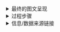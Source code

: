 <details>
 
<summary>最终的图文呈现</summary>

#### 未成年人最低刑责年龄应该下调吗？

前几日，大连女童被13岁男孩杀害，行凶者蔡某某因未到最低刑责年龄，依照法律只能获收容教养3年的惩罚。此事引发了网友的热烈讨论，有人不甘心已有个人判断能力的凶手借助未成年人这个“护身符”而只被少管所收容教养三年，有人则害怕凶手释放后会再次作恶，担心少管所无法起到教育功能。

10月21日，《中华人民共和国预防未成年人犯罪法》迎来第三次“大修”，全国人大常委会审议完成修订草案后，于31日在中国人大网上公布，征集社会公众的意见，要求降低刑事责任年龄的声音不绝于耳。

根据CRIN的数据，世界范围内，将起刑年龄定为14岁的国家最多，有40多个，是这组数据中的“众数”，但“没有最低年龄-11岁”的国家数量与“13-16岁”的数量相当，所以12岁是“中位数”。同时，《联合国儿童权利公约》也建议将最低刑责年龄定为12岁。

![image](https://github.com/wangsihan98/homework/blob/master/homework5-picture.jpg)

有网友认为降低刑责年龄难以从根源上解决问题：如果刑法真的顺应民意，将犯罪年龄下调到12岁，那11岁的孩子杀人了，我们要怎么处理？

（找数据）有心理学专家指出，随着信息时代的到来，各方资讯的发达使得未成年人比之前早熟了1-2岁，为年龄下调提供了生理依据。但媒体报道的是极端案例，成文法不负责回应，有可能因下调年龄而使得大部分过失杀人的十三岁孩子失去法律保护。

还有人表示，根据国家统计局颁布的2013-2017年《中国儿童发展纲要（2011年-2020年）》，我国近十年来未成年人犯罪率呈下降趋势，降低刑事责任年龄或许没有必要。但参考1990年到现在，近30年未成年人犯罪数量的变化，可以得知1990-2008年，我国未成年人犯罪数量在曲折中增长，2009-2016年中，下降后小幅度增长，最后下降至与1997年相近。为什么数量会在2008年后下跌？

<div class="flourish-embed" data-src="story/119285"></div><script src="https://public.flourish.studio/resources/embed.js"></script>

<amp-iframe sandbox='allow-scripts allow-same-origin' layout=responsive resizable noloading src='https://public.flourish.studio/story/119285/embed?auto=1' width=400 height=300><amp-img layout=fixed height=64 width=64 src='https://public.flourish.studio/resources/bosh.svg' placeholder style='margin: auto'></amp-img><div overflow></div></amp-iframe><p><a href='https://public.flourish.studio/story/119285/?utm_source=embed&utm_campaign=story/119285'><amp-img layout=fixed height=16 width=105 src='https://public.flourish.studio/resources/made_with_flourish.svg' alt='Made with Flourish'></amp-img></a></p>

<iframe src='https://public.flourish.studio/story/119285/embed' frameborder='0' scrolling='no' style='width:100%;height:600px;'></iframe><div style='width:100%!;margin-top:4px!important;text-align:right!important;'><a class='flourish-credit' href='https://public.flourish.studio/story/119285/?utm_source=embed&utm_campaign=story/119285' target='_top' style='text-decoration:none!important'><img alt='Made with Flourish' src='https://public.flourish.studio/resources/made_with_flourish.svg' style='width:105px!important;height:16px!important;border:none!important;margin:0!important;'> </a></div>

<iframe src="https://www.dydata.io/show/c_c435ba0783c259542aa5df453d7fb4cb" width="500" height="400" scrolling="no" frameborder="0" align=""></iframe>

2006年与2012年，我们对《未成年人保护法》进行了两次修改，与图表中的峰值相对应，政府开始强调“教育为主，惩罚为辅”的政策导向，对于未成年人犯罪的不捕不诉率提高，这样的“轻缓化”政策在客观上降低了法院的统计数据。

与国际数据对比，运用心理学分析，甚至直接拿出我国统计的未成年人犯罪数量变化情况，仍无法讨论清楚起刑年龄是否应下调。中国坚持14岁的最低刑责年龄已经40年，刑法中的规定不会轻易改变，倒不如换个角度，去关注未成年人相关法律的诸多不完善之处。《未成年人保护法》被称为“没有牙齿的保护条例”，导向型的保护条例导致了其操作性弱。为避免“小猫逗完老鼠后仍一口吞掉”的“逗鼠困境”和“养大了再打，养肥了再杀”的“养猪困境”，保护未成年人的法律究竟要怎样修订？

10月21日，十三届全国人大常委会第十四次会议审议《预防未成年人犯罪法修订草案》，拟实施分级预防，细化教育矫治措施。但在加强教育，提前干预，建立未成年人法庭方面，我们仍有很长的路要走。


</details>

<details>
 
<summary>过程步骤</summary>

#### 信息/数据搜集、选题角度确立的过程

最初，我先看了未成年人保护法和未成年人犯罪的新闻和数据新闻，去了解大体情况和寻找自己选题的角度，顺便看一些有哪些数据源可以去深挖。

我一开始想做的是探究未成年人保护与惩罚的平衡，在知网上搜索文献之后，了解到我国的《未成年人保护法》被称为“没有牙齿的保护条例”，仅是导向型法律，缺乏责任条款，操作性弱，还了解到“逗鼠困境”和“养猪困境”，以及一些专家“以教代刑，提前干预”的提议。在搜索了一系列信息后，发现这个角度太大，再加上我对法律不够了解，难以清晰的展现逻辑，限于篇幅，每一部分也只能匆匆概括，无法详细解释。

于是，我把切入点缩小，放在人们对起刑年龄下调的争议上。我整理了几种相对的观点，搜索了数据，给出一些专家或文献里的看法。

网上可以参考的信息和数据比较少，我搜了很久，终于在《全球视角下刑事责任最低年龄实践中的困境》这篇文献中找到了关于全球最低刑责年龄较为详细的数据来源，在找Children's Rights and the Minimum Age of Criminal Responsibility: A Global Perspective这本书时，也费了很大的功夫。

在全球最低刑责年龄这段表述里，我还用了Child Rights International Network的一些统计数据。

中国未成年人犯罪率的这份数据就显得普通了点，但找起来也非常麻烦。2012-2018年的数据在国家统计局的网站上直接可以找到，1990-2002年这部分数据隐藏在一些论文中，也比较容易。但其余年份的数据找起来就相对麻烦，我知道每年的《中国法律年鉴》上是肯定有的，但法律年鉴在知网上没有公开，搜索引擎网站上也几乎没有相关数据，所以我另寻他途，终于在之前注册的统计年鉴分享平台这个网站上找到了缺失年份的数据，花钱下载了下来。数据整理完之后，我发现2003-2010年数据难找是有理由的：这段时间的未成年人犯罪率格外高。

#### 数据分析和呈现的考虑与步骤

在我刚定下要做起刑年龄的时候，就想做一份世界地图，用不同颜色显示各个国家的情况，更直观的看到14岁在全球各国中究竟是处在什么位置。我只知道一些软件能单独做一个国家的地图，但不知道世界地图应该怎么做，于是求助了学计算机的同学和师姐，发现它最直接的方法是用D3和代码，可我对这些一窍不懂，所以我只能采取最笨的方法，用PS上色。我先找了一幅世界地图，定下各年龄段的颜色，然后对着数据找各个国家的位置。我觉得我在作图的过程中又学了一遍地理。因为地图会有国土面积标准不标准的问题，有人建议我把每个国家量化成小方块做，这样能避免疆域的争议，但我在尝试之后还是觉得方格式的展现不太美观。

整理完1990-2017年我国未成年人犯罪数据之后，我发现了几个关键的节点，是2008年和2011年，这是两个小的峰值年份，差不多能与我国前两次修改《未成年人保护法》的时间对上，于是我想到近几年未成年人犯罪率的下降会不会与这两次修改有关。查阅资料后，我发现近几年监察机关强调“教育为主，惩罚为辅”的政策导向，司法机关处理这类事件趋于“轻缓化”，对未成年人不捕不诉率提升不少，“少年刑事司法”状况的改变在客观上使得未成年人犯罪数量的下降。

在未更换选题角度之前，我本来想用《未成年人保护法》中条例被案件引用的情况来显示一下它是“软法”，亟需修改的现状，但在问过学法律的同学之后，得知这样的测量并不科学，法律的好坏是比较模糊的，难以用某一数值去测量。所以，我放弃了这个图表想法，也放弃了这个选题。

因为我不太清楚做一篇图文的准确流程是什么，所以自作业布置开始，我几乎每天下午的时间都在写这个作业，把很多时间花在了寻找数据、阅读材料上。

上周老师上课展示完同学们的图文之后，我发现不用去刻意追求可视化图表的好看，不需要它多么炫酷，它只要能直观展现出某个主题就可以了。我之前一直是以图表为中心去展开写文章，但现在发现文章的逻辑更加重要，图表在其中是一种辅助理解的功能。


</details>

<details>
 
<summary>信息/数据来源链接</summary>

#### 信息/数据来源链接

[1] [Child Rights International Network](http://home.crin.org/)

[2] [Don Cipriani, Children's Rights and the Minimum Age of Criminal Responsibility: A Global Perspective, Bodmin, Cornwall.2008.](https://academic.oup.com/bjc/article-abstract/50/5/990/471666?redirectedFrom=fulltext)

[3] [张晓霞：《全球视角下刑事责任最低年龄实践中的困境》，载于《青少年犯罪问题》，2011年](https://kns.cnki.net/KCMS/detail/detail.aspx?dbcode=CJFQ&dbname=CJFD2011&filename=FZWT201101014&v=MDAyNThSOGVYMUx1eFlTN0RoMVQzcVRyV00xRnJDVVJMT2VadVpuRnkzbVZydlBJemZjZXJHNEg5RE1ybzlFWUk=)

[4] [孙昌军、周亮：《我国未成年人犯罪率的统计分析》，载于《青少年犯罪问题》，2004年](https://kns.cnki.net/KCMS/detail/detail.aspx?dbcode=CJFQ&dbname=CJFD2004&filename=FZWT200405008&v=MjE1MDZZUzdEaDFUM3FUcldNMUZyQ1VSTE9lWnVabkZDcmtWNzdLSXpmY2VyRzRIdFhNcW85RmJJUjhlWDFMdXg=)

[5] [统计年鉴分享平台](http://www.yearbookchina.com/index.aspx)

[6] [《中国儿童发展纲要（2011-2020年）》实施情况统计报告](http://www.stats.gov.cn/was5/web/search?channelid=288041&andsen=%E4%B8%AD%E5%9B%BD%E5%84%BF%E7%AB%A5%E5%8F%91%E5%B1%95%E7%BA%B2%E8%A6%81)

</details>
